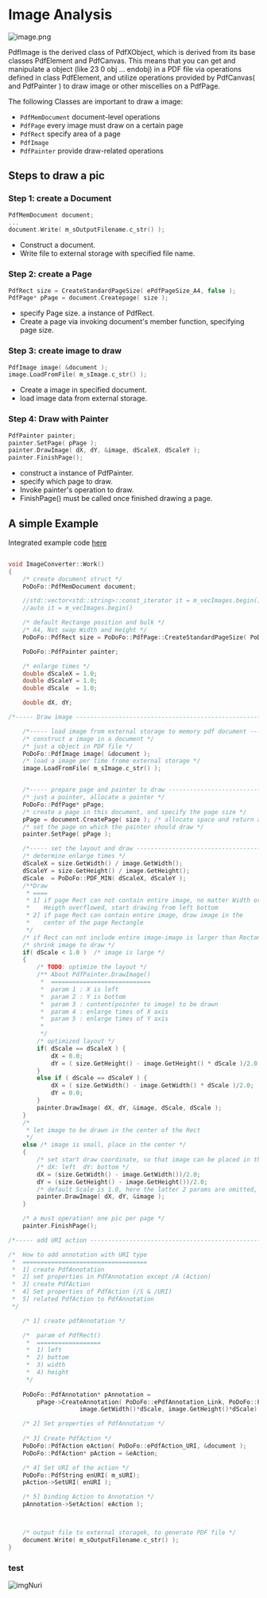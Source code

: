 Image Analysis
==============

![image.png](https://raw.github.com/Universefei/podofomemo/master/doc/feifigure/Image.png)

PdfImage is the derived class of PdfXObject, which is derived from its base
classes PdfElement and PdfCanvas. This means that you can get and manipulate a
object (like 23 0 obj ... endobj) in a PDF file via operations defined in class 
PdfElement, and utilize operations provided by PdfCanvas( and PdfPainter ) to 
draw image or other miscellies on a PdfPage.

The following Classes are important to draw a image:
* `PdfMemDocument` document-level operations
* `PdfPage` every image must draw on a certain page
* `PdfRect` specify area of a page
* `PdfImage`
* `PdfPainter` provide draw-related operations


## Steps to draw a pic

### Step 1: create a Document
```C
PdfMemDocument document;
...
document.Write( m_sOutputFilename.c_str() );
```
* Construct a document.
* Write file to external storage with specified file name.

### Step 2: create a Page
```C
PdfRect size = CreateStandardPageSize( ePdfPageSize_A4, false );
PdfPage* pPage = document.Createpage( size );
```
* specify Page size. a instance of PdfRect.
* Create a page via invoking document's member function, specifying page size.

### Step 3: create image to draw
```C
PdfImage image( &document );
image.LoadFromFile( m_sImage.c_str() );
```
* Create a image in specified document.
* load image data from external storage.

### Step 4: Draw with Painter
```C
PdfPainter painter;
painter.SetPage( pPage );
painter.DrawImage( dX, dY, &image, dScaleX, dScaleY );
painter.FinishPage();
```
* construct a instance of PdfPainter.
* specify which page to draw.
* Invoke painter's operation to draw.
* FinishPage() must be called once finished drawing a page.


## A simple Example

Integrated example code [here](https://github.com/Universefei/podofomemo/tree/master/podofoSRC/feicode/imgNuri)

```C

void ImageConverter::Work() 
{
	/* create document struct */
    PoDoFo::PdfMemDocument document;

    //std::vector<std::string>::const_iterator it = m_vecImages.begin();
	//auto it = m_vecImages.begin()

	/* default Rectange position and bulk */
	/* A4, Not swap Width and Height */
    PoDoFo::PdfRect size = PoDoFo::PdfPage::CreateStandardPageSize( PoDoFo::ePdfPageSize_A4, false );

    PoDoFo::PdfPainter painter;

	/* enlarge times */
    double dScaleX = 1.0;
    double dScaleY = 1.0;
    double dScale  = 1.0;

	double dX, dY;

/*----- Draw image --------------------------------------------------------------*/

	/*----- load image from external storage to memory pdf document -------------*/
	/* construct a image in a document */
	/* just a object in PDF file */
	PoDoFo::PdfImage image( &document );
	/* load a image per time frome external storage */
	image.LoadFromFile( m_sImage.c_str() );


	/*----- prepare page and painter to draw ------------------------------------*/
	/* just a pointer, allocate a pointer */
	PoDoFo::PdfPage* pPage;
	/* create a page in this document, and specify the page size */
	pPage = document.CreatePage( size ); /* allocate space and return a pointer */
	/* set the page on which the painter should draw */
	painter.SetPage( pPage );

	/*----- set the layout and draw --------------------------------------------*/
	/* determine enlarge times */
	dScaleX = size.GetWidth() / image.GetWidth();
	dScaleY = size.GetHeight() / image.GetHeight();
	dScale  = PoDoFo::PDF_MIN( dScaleX, dScaleY );
	/**Draw
	 * ====
	 * 1] if page Rect can not contain entire image, no matter Width or
	 *    Heigth overflowed, start drawing from left bottom
	 * 2] if page Rect can contain entire image, draw image in the 
	 *    center of the page Rectangle
	 */
	/* if Rect can not include entire image-image is larger than Rectangle */
	/* shrink image to draw */
	if( dScale < 1.0 )  /* image is large */
	{
		/* TODO: optimize the layout */
		/** About PdfPainter.DrawImage()
		 *  ============================
		 *  param 1 : X is left 
		 *  param 2 : Y is bottom 
		 *  param 3 : content(pointer to image) to be drawn
		 *  param 4 : enlarge times of X axis
		 *  param 5 : enlarge times of Y axis
		 *  
		 */
		/* optimized layout */
		if( dScale == dScaleX ) {
			dX = 0.0;
			dY = ( size.GetHeight() - image.GetHeight() * dScale )/2.0;
		}
		else if ( dScale == dScaleY ) {
			dX = ( size.GetWidth() - image.GetWidth() * dScale )/2.0;
			dY = 0.0;
		}
		painter.DrawImage( dX, dY, &image, dScale, dScale );
	}
	/* 
	 * let image to be drawn in the center of the Rect
	 */
	else /* image is small, place in the center */
	{
		/* set start draw coordinate, so that image can be placed in the center of the Rect */
		/* dX: left  dY: bottom */
		dX = (size.GetWidth() - image.GetWidth())/2.0;
		dY = (size.GetHeight() - image.GetHeight())/2.0;
		/* default Scale is 1.0, here the latter 2 params are omitted, using default value */
		painter.DrawImage( dX, dY, &image );
	}

	/* a must operation! one pic per page */
	painter.FinishPage();

/*----- add URI action -----------------------------------------------------------------*/

/*  How to add annotation with URI type
 *  ===================================
 *  1] create PdfAnnotation
 *  2] set properties in PdfAnnotation except /A (Action)
 *  3] create PdfAction
 *  4] Set properties of PdfAction (/S & /URI)
 *  5] related PdfAction to PdfAnnotation
 */

	/* 1] create pdfAnnotation */

	/*  param of PdfRect()
	 *  ==================
	 *  1) left
	 *  2) bottom
	 *  3) width
	 *  4) height
	 */
	
	PoDoFo::PdfAnnotation* pAnnotation = 
		pPage->CreateAnnotation( PoDoFo::ePdfAnnotation_Link, PoDoFo::PdfRect(dX, dY, 
					image.GetWidth()*dScale, image.GetHeight()*dScale) );

    /* 2] Set properties of PdfAnnotation */
	
	/* 3] Create PdfAction */
	PoDoFo::PdfAction eAction( PoDoFo::ePdfAction_URI, &document );
	PoDoFo::PdfAction* pAction = &eAction;

	/* 4] Set URI of the action */
	PoDoFo::PdfString enURI( m_sURI);
	pAction->SetURI( enURI );

	/* 5] binding Action to Annotation */
    pAnnotation->SetAction( eAction );



	/* output file to external storagek, to generate PDF file */
    document.Write( m_sOutputFilename.c_str() );
}
```

### test

![imgNuri]()
